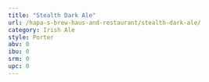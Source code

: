 ```yaml
---
title: "Stealth Dark Ale"
url: /hapa-s-brew-haus-and-restaurant/stealth-dark-ale/
category: Irish Ale
style: Porter
abv: 0
ibu: 0
srm: 0
upc: 0
---
```


